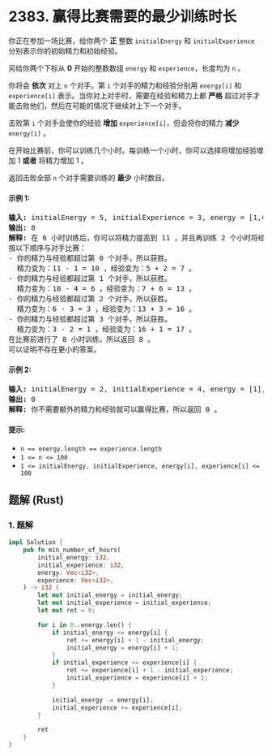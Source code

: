 # 2383. 赢得比赛需要的最少训练时长
你正在参加一场比赛，给你两个 **正** 整数 `initialEnergy` 和 `initialExperience` 分别表示你的初始精力和初始经验。

另给你两个下标从 **0** 开始的整数数组 `energy` 和 `experience`，长度均为 `n` 。

你将会 **依次** 对上 `n` 个对手。第 `i` 个对手的精力和经验分别用 `energy[i]` 和 `experience[i]` 表示。当你对上对手时，需要在经验和精力上都 **严格** 超过对手才能击败他们，然后在可能的情况下继续对上下一个对手。

击败第 `i` 个对手会使你的经验 **增加** `experience[i]`，但会将你的精力 **减少**  `energy[i]` 。

在开始比赛前，你可以训练几个小时。每训练一个小时，你可以选择将增加经验增加 1 **或者** 将精力增加 1 。

返回击败全部 `n` 个对手需要训练的 **最少** 小时数目。

#### 示例 1:
<pre>
<strong>输入:</strong> initialEnergy = 5, initialExperience = 3, energy = [1,4,3,2], experience = [2,6,3,1]
<strong>输出:</strong> 8
<strong>解释:</strong> 在 6 小时训练后，你可以将精力提高到 11 ，并且再训练 2 个小时将经验提高到 5 。
按以下顺序与对手比赛：
- 你的精力与经验都超过第 0 个对手，所以获胜。
  精力变为：11 - 1 = 10 ，经验变为：5 + 2 = 7 。
- 你的精力与经验都超过第 1 个对手，所以获胜。
  精力变为：10 - 4 = 6 ，经验变为：7 + 6 = 13 。
- 你的精力与经验都超过第 2 个对手，所以获胜。
  精力变为：6 - 3 = 3 ，经验变为：13 + 3 = 16 。
- 你的精力与经验都超过第 3 个对手，所以获胜。
  精力变为：3 - 2 = 1 ，经验变为：16 + 1 = 17 。
在比赛前进行了 8 小时训练，所以返回 8 。
可以证明不存在更小的答案。
</pre>

#### 示例 2:
<pre>
<strong>输入:</strong> initialEnergy = 2, initialExperience = 4, energy = [1], experience = [3]
<strong>输出:</strong> 0
<strong>解释:</strong> 你不需要额外的精力和经验就可以赢得比赛，所以返回 0 。
</pre>

#### 提示:
* `n == energy.length == experience.length`
* `1 <= n <= 100`
* `1 <= initialEnergy, initialExperience, energy[i], experience[i] <= 100`

## 题解 (Rust)

### 1. 题解
```Rust
impl Solution {
    pub fn min_number_of_hours(
        initial_energy: i32,
        initial_experience: i32,
        energy: Vec<i32>,
        experience: Vec<i32>,
    ) -> i32 {
        let mut initial_energy = initial_energy;
        let mut initial_experience = initial_experience;
        let mut ret = 0;

        for i in 0..energy.len() {
            if initial_energy <= energy[i] {
                ret += energy[i] + 1 - initial_energy;
                initial_energy = energy[i] + 1;
            }
            if initial_experience <= experience[i] {
                ret += experience[i] + 1 - initial_experience;
                initial_experience = experience[i] + 1;
            }

            initial_energy -= energy[i];
            initial_experience += experience[i];
        }

        ret
    }
}
```
